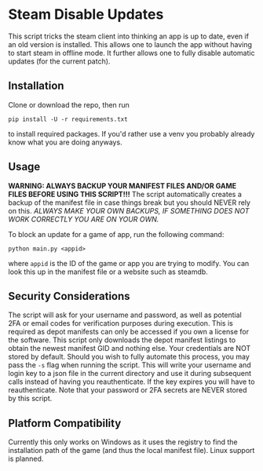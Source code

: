 # Steam Disable Updates

This script tricks the steam client into thinking an app is up to date, even if an old version is installed.
This allows one to launch the app without having to start steam in offline mode. It further allows one to
fully disable automatic updates (for the current patch).

## Installation

Clone or download the repo, then run

`pip install -U -r requirements.txt`

to install required packages. If you'd rather use a venv you probably already know what you are doing anyways.

## Usage

**WARNING: ALWAYS BACKUP YOUR MANIFEST FILES AND/OR GAME FILES BEFORE USING THIS SCRIPT!!!**
The script automatically creates a backup of the manifest file in case things break but you should
NEVER rely on this. *ALWAYS MAKE YOUR OWN BACKUPS, IF SOMETHING DOES NOT WORK CORRECTLY YOU ARE ON YOUR OWN.*

To block an update for a game of app, run the following command:

`python main.py <appid>`

where `appid` is the ID of the game or app you are trying to modify. You can look this up in the manifest file
or a website such as steamdb.

## Security Considerations

The script will ask for your username and password, as well as potential 2FA or email codes for verification
purposes during execution. This is required as depot manifests can only be accessed if you own a license for
the software. This script only downloads the depot manifest listings to obtain the newest manifest GID and 
nothing else. Your credentials are NOT stored by default. Should you wish to fully automate this process,
you may pass the `-s` flag when running the script. This will write your username and login key to a json file
in the current directory and use it during subsequent calls instead of having you reauthenticate. If the key
expires you will have to reauthenticate. Note that your password or 2FA secrets are NEVER stored by this script.

## Platform Compatibility

Currently this only works on Windows as it uses the registry to find the installation path of the game (and
thus the local manifest file). Linux support is planned.